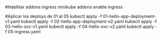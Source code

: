 
#Habilitar addons  ingress
minikube addons enable ingress

#Aplicar los deploys de 01 al 05
kubectl  apply -f 01-hello-app-deployment-v1.yaml
kubectl  apply -f 02-hello-app-deployment-v2.yaml 
kubectl  apply -f 03-hello-svc-v1.yaml 
kubectl  apply -f 04-hello-svc-v2.yaml 
kubectl  apply -f 05-ingress.yaml 



